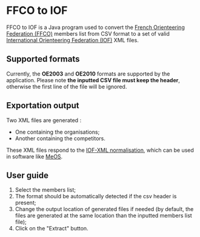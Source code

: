 # FFCO to IOF
FFCO to IOF is a Java program used to convert the [French Orienteering Federation (FFCO)](http://www.ffcorientation.fr/) members list from CSV format to a set of valid [International Orienteering Federation (IOF)](http://orienteering.org/) XML files.

## Supported formats
Currently, the **OE2003** and **OE2010** formats are supported by the application.
Please note **the inputted CSV file must keep the header**, otherwise the first line of the file will be ignored.

## Exportation output
Two XML files are generated :
- One containing the organisations;
- Another containing the competitors.

These XML files respond to the [IOF-XML normalisation](http://www.orienteering.org/datastandard/IOF.xsd), which can be used in software like [MeOS](http://www.melin.nu/meos/en/).

## User guide
1. Select the members list;
2. The format should be automatically detected if the csv header is present;
3. Change the output location of generated files if needed (by default, the files are generated at the same location than the inputted members list file);
4. Click on the "Extract" button.





